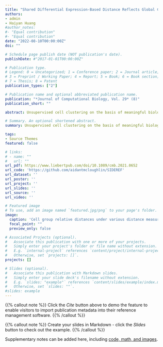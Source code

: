 ```yaml
---
title: "Shared Differential Expression-Based Distance Reflects Global Cell Type Relationships in Single-Cell RNA Sequencing Data"
authors:
- admin
- Haiyan Huang
#author_notes:
#- "Equal contribution"
#- "Equal contribution"
date: "2022-08-10T00:00:00Z"
doi: ""

# Schedule page publish date (NOT publication's date).
publishDate: #"2017-01-01T00:00:00Z"

# Publication type.
# Legend: 0 = Uncategorized; 1 = Conference paper; 2 = Journal article;
# 3 = Preprint / Working Paper; 4 = Report; 5 = Book; 6 = Book section;
# 7 = Thesis; 8 = Patent
publication_types: ["2"]

# Publication name and optional abbreviated publication name.
publication: "*Journal of Computational Biology, Vol. 29* (8)"
publication_short: ""

abstract: Unsupervised cell clustering on the basis of meaningful biological variation in single-cell RNA sequencing (scRNA seq) data has received significant attention, as it assists with ontological subpopulation identification among the data. A key step in the clustering process is to compute distances between the cells under a specified distance measure. Although particular distance measures may successfully separate cells into biologically relevant clusters, they may fail to retain global structure of the data, such as relative similarity between the cell clusters. In this article, we modify a biologically motivated distance measure, SIDEseq, for use of aggregate comparisons of cell types in large single-cell assays, and demonstrate that, across simulated and real scRNA seq data, the distance matrix more consistently retains global cell type relationships than commonly used distance measures for scRNA seq clustering. We call the modified distance measure “SIDEREF.” We explore spectral dimension reduction of the SIDEREF distance matrix as a means of noise filtering, similar to principal components analysis applied directly to expression data. We utilize a summary measure of relative cell type distances to better display the cell group relationships. SIDEREF visualizations more consistently reflect global structures in the data than other commonly considered distance measures. We utilize relative cell type distances and the SIDEREF distance measure to uncover compositional differences between annotated leukocyte cell groups in a compendium of Mus musculus scRNA seq assays comprising 12 tissues. SIDEREF and associated analysis is openly available on GitHub.

# Summary. An optional shortened abstract.
summary: Unsupervised cell clustering on the basis of meaningful biological variation in single-cell RNA sequencing

tags:
- Source Themes
featured: false

# links:
# - name: ""
#   url: ""
url_pdf: https://www.liebertpub.com/doi/10.1089/cmb.2021.0652
url_code: 'https://github.com/aidantmcloughlin/SIDEREF'
url_dataset: ''
url_poster: ''
url_project: ''
url_slides: ''
url_source: ''
url_video: ''

# Featured image
# To use, add an image named `featured.jpg/png` to your page's folder.
image:
  caption: 'Cell group relative distances under various distance measures.'
  focal_point: ""
  preview_only: false

# Associated Projects (optional).
#   Associate this publication with one or more of your projects.
#   Simply enter your project's folder or file name without extension.
#   E.g. `internal-project` references `content/project/internal-project/index.md`.
#   Otherwise, set `projects: []`.
projects: []

# Slides (optional).
#   Associate this publication with Markdown slides.
#   Simply enter your slide deck's filename without extension.
#   E.g. `slides: "example"` references `content/slides/example/index.md`.
#   Otherwise, set `slides: ""`.
#slides: example
---
```


{{% callout note %}}
Click the *Cite* button above to demo the feature to enable visitors to import publication metadata into their reference management software.
{{% /callout %}}

{{% callout note %}}
Create your slides in Markdown - click the *Slides* button to check out the example.
{{% /callout %}}

Supplementary notes can be added here, including [code, math, and images](https://wowchemy.com/docs/writing-markdown-latex/).
